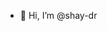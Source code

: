 - 👋 Hi, I’m @shay-dr


<!---
shay-dr/shay-dr is a ✨ special ✨ repository because its `README.md` (this file) appears on your GitHub profile.
You can click the Preview link to take a look at your changes.
--->
